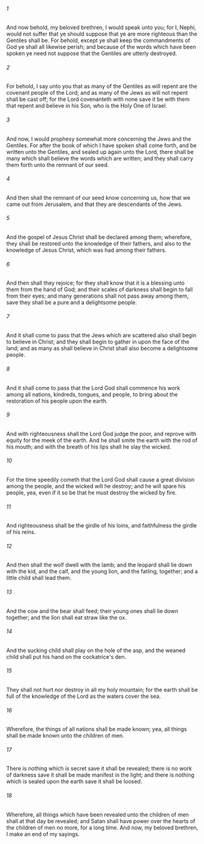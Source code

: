 ###### 1
And now behold, my beloved brethren, I would speak unto you; for I, Nephi, would not suffer that ye should suppose that ye are more righteous than the Gentiles shall be. For behold, except ye shall keep the commandments of God ye shall all likewise perish; and because of the words which have been spoken ye need not suppose that the Gentiles are utterly destroyed.

###### 2
For behold, I say unto you that as many of the Gentiles as will repent are the covenant people of the Lord; and as many of the Jews as will not repent shall be cast off; for the Lord covenanteth with none save it be with them that repent and believe in his Son, who is the Holy One of Israel.

###### 3
And now, I would prophesy somewhat more concerning the Jews and the Gentiles. For after the book of which I have spoken shall come forth, and be written unto the Gentiles, and sealed up again unto the Lord, there shall be many which shall believe the words which are written; and they shall carry them forth unto the remnant of our seed.

###### 4
And then shall the remnant of our seed know concerning us, how that we came out from Jerusalem, and that they are descendants of the Jews.

###### 5
And the gospel of Jesus Christ shall be declared among them; wherefore, they shall be restored unto the knowledge of their fathers, and also to the knowledge of Jesus Christ, which was had among their fathers.

###### 6
And then shall they rejoice; for they shall know that it is a blessing unto them from the hand of God; and their scales of darkness shall begin to fall from their eyes; and many generations shall not pass away among them, save they shall be a pure and a delightsome people.

###### 7
And it shall come to pass that the Jews which are scattered also shall begin to believe in Christ; and they shall begin to gather in upon the face of the land; and as many as shall believe in Christ shall also become a delightsome people.

###### 8
And it shall come to pass that the Lord God shall commence his work among all nations, kindreds, tongues, and people, to bring about the restoration of his people upon the earth.

###### 9
And with righteousness shall the Lord God judge the poor, and reprove with equity for the meek of the earth. And he shall smite the earth with the rod of his mouth; and with the breath of his lips shall he slay the wicked.

###### 10
For the time speedily cometh that the Lord God shall cause a great division among the people, and the wicked will he destroy; and he will spare his people, yea, even if it so be that he must destroy the wicked by fire.

###### 11
And righteousness shall be the girdle of his loins, and faithfulness the girdle of his reins.

###### 12
And then shall the wolf dwell with the lamb; and the leopard shall lie down with the kid, and the calf, and the young lion, and the fatling, together; and a little child shall lead them.

###### 13
And the cow and the bear shall feed; their young ones shall lie down together; and the lion shall eat straw like the ox.

###### 14
And the sucking child shall play on the hole of the asp, and the weaned child shall put his hand on the cockatrice's den.

###### 15
They shall not hurt nor destroy in all my holy mountain; for the earth shall be full of the knowledge of the Lord as the waters cover the sea.

###### 16
Wherefore, the things of all nations shall be made known; yea, all things shall be made known unto the children of men.

###### 17
There is nothing which is secret save it shall be revealed; there is no work of darkness save it shall be made manifest in the light; and there is nothing which is sealed upon the earth save it shall be loosed.

###### 18
Wherefore, all things which have been revealed unto the children of men shall at that day be revealed; and Satan shall have power over the hearts of the children of men no more, for a long time. And now, my beloved brethren, I make an end of my sayings.

